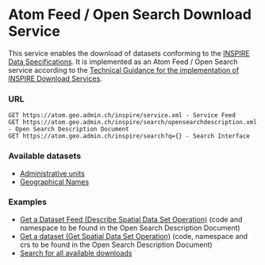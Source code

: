 # Atom Feed / Open Search Download Service

This service enables the download of datasets conforming to the [INSPIRE
Data
Specifications](https://inspire.ec.europa.eu/data-specifications/2892).
It is implemented as an Atom Feed / Open Search service according to the
[Technical Guidance for the implementation of INSPIRE Download
Services](https://inspire.ec.europa.eu/sites/default/files/documents/network-services/technical_guidance_download_services_v3.1.pdf).

### URL

    GET https://atom.geo.admin.ch/inspire/service.xml - Service Feed
    GET https://atom.geo.admin.ch/inspire/search/opensearchdescription.xml - Open Search Description Document
    GET https://atom.geo.admin.ch/inspire/search?q={} - Search Interface

### Available datasets

- [Administrative
  units](https://www.geocat.ch/geonetwork/srv/eng/catalog.search#/metadata/fc2c80e5-fc87-415a-ac05-b2520957d155)
- [Geographical
  Names](https://www.geocat.ch/geonetwork/srv/eng/catalog.search#/metadata/e81d4df0-52c8-4258-a38b-96f6761c976b)

### Examples

- [Get a Dataset Feed (Describe Spatial Data Set
  Operation)](https://atom.geo.admin.ch/inspire/search?spatial_dataset_identifier_code=e81d4df0-52c8-4258-a38b-96f6761c976b&spatial_dataset_identifier_namespace=http://www.swisstopo.ch/)
  (code and namespace to be found in the Open Search Description
  Document)
- [Get a dataset (Get Spatial Data Set
  Operation)](https://atom.geo.admin.ch/inspire/search?spatial_dataset_identifier_code=e81d4df0-52c8-4258-a38b-96f6761c976b&spatial_dataset_identifier_namespace=http://www.swisstopo.ch/&crs=http://www.opengis.net/def/crs/EPSG/0/3857)
  (code, namespace and crs to be found in the Open Search Description
  Document)
- [Search for all available
  downloads](https://atom.geo.admin.ch/inspire/search?q=inspire)
